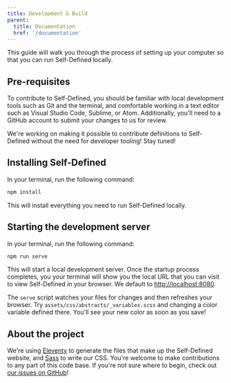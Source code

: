 ```yaml
---
title: Development & Build
parent:
  title: Documentation
  href: '/documentation'
---
```


This guide will walk you through the process of setting up your computer so that you can run Self-Defined locally.

## Pre-requisites

To contribute to Self-Defined, you should be familiar with local development tools such as Git and the terminal, and comfortable working in a text editor such as Visual Studio Code, Sublime, or Atom. Additionally, you'll need to a GitHub account to submit your changes to us for review.

We're working on making it possible to contribute definitions to Self-Defined without the need for developer tooling! Stay tuned!

## Installing Self-Defined

In your terminal, run the following command:

```bash
npm install
```

This will install everything you need to run Self-Defined locally.

## Starting the development server

In your terminal, run the following command:

```bash
npm run serve
```

This will start a local development server. Once the startup process completes, you your terminal will show you the local URL that you can visit to view Self-Defined in your browser. We default to [http://localhost:8080](http://localhost:8080).

The `serve` script watches your files for changes and then refreshes your browser. Try `assets/css/abstracts/_variables.scss` and changing a color variable defined there. You'll see your new color as soon as you save!

## About the project

We're using [Eleventy](https://www.11ty.io/) to generate the files that make up the Self-Defined website, and [Sass](https://sass-lang.com) to write our CSS. You're welcome to make contributions to any part of this code base. If you're not sure where to begin, check out [our issues on GitHub](https://github.com/tatianamac/selfdefined/issues)!
